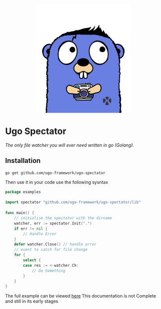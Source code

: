 <div align="center">
    <img width="300" src="./assets/ugo-spectator.png" alt="ugo spectator logo">
</div>

# Ugo Spectator
 _The only file watcher you will ever need written in go (Golang)._

## Installation
```shell script
go get github.com/ugo-framework/ugo-spectator
```

Then use it in your code use the following sysntax
```go
package examples

import spectator "github.com/ugo-framework/ugo-spectator/lib"

func main() {
	// initialise the spectator with the dirname
	watcher, err := spectator.Init(".")
	if err != nil {
		// Handle Error
	}
	defer watcher.Close() // handle error
	// event to catch for file change
	for {
		select {
		case res := <-watcher.Ch:
			// Do Something
		}
	}
}

```
The full example can be viewed [here](./examples/main.go)
This documentation is not Complete and still in its early stages
